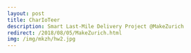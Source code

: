 ```yaml
---
layout: post
title: CharIoTeer
description: Smart Last-Mile Delivery Project @MakeZurich
redirect: /2018/08/05/MakeZurich.html
img: /img/mkzh/hw2.jpg
---
```

<!-- {{ site.baseurl }}/img/mkzh/hw2.jpg -->
